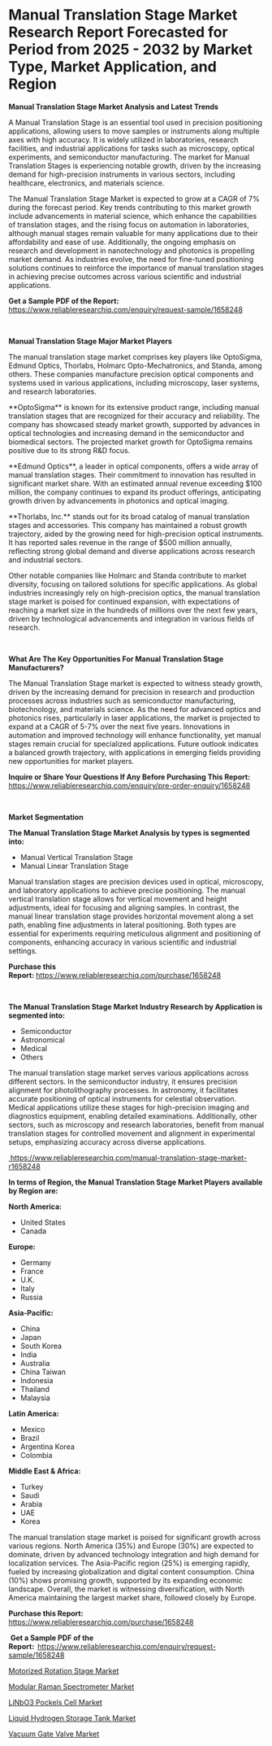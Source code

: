 <p><h1>Manual Translation Stage Market Research Report Forecasted for Period from 2025 -  2032 by Market Type, Market Application, and Region</h1></p><p><strong>Manual Translation Stage Market Analysis and Latest Trends</strong></p>
<p><p>A Manual Translation Stage is an essential tool used in precision positioning applications, allowing users to move samples or instruments along multiple axes with high accuracy. It is widely utilized in laboratories, research facilities, and industrial applications for tasks such as microscopy, optical experiments, and semiconductor manufacturing. The market for Manual Translation Stages is experiencing notable growth, driven by the increasing demand for high-precision instruments in various sectors, including healthcare, electronics, and materials science.</p><p>The Manual Translation Stage Market is expected to grow at a CAGR of 7% during the forecast period. Key trends contributing to this market growth include advancements in material science, which enhance the capabilities of translation stages, and the rising focus on automation in laboratories, although manual stages remain valuable for many applications due to their affordability and ease of use. Additionally, the ongoing emphasis on research and development in nanotechnology and photonics is propelling market demand. As industries evolve, the need for fine-tuned positioning solutions continues to reinforce the importance of manual translation stages in achieving precise outcomes across various scientific and industrial applications.</p></p>
<p><strong>Get a Sample PDF of the Report:&nbsp;</strong> <a href="https://www.reliableresearchiq.com/enquiry/request-sample/1658248?utm_campaign=104&utm_medium=2&utm_source=Github&utm_content=ia&utm_term=17022025&utm_id=manual-translation-stage">https://www.reliableresearchiq.com/enquiry/request-sample/1658248</a></p>
<p>&nbsp;</p>
<p><strong>Manual Translation Stage Major Market Players</strong></p>
<p><p>The manual translation stage market comprises key players like OptoSigma, Edmund Optics, Thorlabs, Holmarc Opto-Mechatronics, and Standa, among others. These companies manufacture precision optical components and systems used in various applications, including microscopy, laser systems, and research laboratories.</p><p>**OptoSigma** is known for its extensive product range, including manual translation stages that are recognized for their accuracy and reliability. The company has showcased steady market growth, supported by advances in optical technologies and increasing demand in the semiconductor and biomedical sectors. The projected market growth for OptoSigma remains positive due to its strong R&D focus.</p><p>**Edmund Optics**, a leader in optical components, offers a wide array of manual translation stages. Their commitment to innovation has resulted in significant market share. With an estimated annual revenue exceeding $100 million, the company continues to expand its product offerings, anticipating growth driven by advancements in photonics and optical imaging.</p><p>**Thorlabs, Inc.** stands out for its broad catalog of manual translation stages and accessories. This company has maintained a robust growth trajectory, aided by the growing need for high-precision optical instruments. It has reported sales revenue in the range of $500 million annually, reflecting strong global demand and diverse applications across research and industrial sectors.</p><p>Other notable companies like Holmarc and Standa contribute to market diversity, focusing on tailored solutions for specific applications. As global industries increasingly rely on high-precision optics, the manual translation stage market is poised for continued expansion, with expectations of reaching a market size in the hundreds of millions over the next few years, driven by technological advancements and integration in various fields of research.</p></p>
<p>&nbsp;</p>
<p><strong>What Are The Key Opportunities For Manual Translation Stage Manufacturers?</strong></p>
<p><p>The Manual Translation Stage market is expected to witness steady growth, driven by the increasing demand for precision in research and production processes across industries such as semiconductor manufacturing, biotechnology, and materials science. As the need for advanced optics and photonics rises, particularly in laser applications, the market is projected to expand at a CAGR of 5-7% over the next five years. Innovations in automation and improved technology will enhance functionality, yet manual stages remain crucial for specialized applications. Future outlook indicates a balanced growth trajectory, with applications in emerging fields providing new opportunities for market players.</p></p>
<p><strong>Inquire or Share Your Questions If Any Before Purchasing This Report:</strong> <a href="https://www.reliableresearchiq.com/enquiry/pre-order-enquiry/1658248?utm_campaign=104&utm_medium=2&utm_source=Github&utm_content=ia&utm_term=17022025&utm_id=manual-translation-stage">https://www.reliableresearchiq.com/enquiry/pre-order-enquiry/1658248</a></p>
<p>&nbsp;</p>
<p><strong>Market Segmentation</strong></p>
<p><strong>The Manual Translation Stage Market Analysis by types is segmented into:</strong></p>
<p><ul><li>Manual Vertical Translation Stage</li><li>Manual Linear Translation Stage</li></ul></p>
<p><p>Manual translation stages are precision devices used in optical, microscopy, and laboratory applications to achieve precise positioning. The manual vertical translation stage allows for vertical movement and height adjustments, ideal for focusing and aligning samples. In contrast, the manual linear translation stage provides horizontal movement along a set path, enabling fine adjustments in lateral positioning. Both types are essential for experiments requiring meticulous alignment and positioning of components, enhancing accuracy in various scientific and industrial settings.</p></p>
<p><strong>Purchase this Report:&nbsp;</strong><a href="https://www.reliableresearchiq.com/purchase/1658248?utm_campaign=104&utm_medium=2&utm_source=Github&utm_content=ia&utm_term=17022025&utm_id=manual-translation-stage">https://www.reliableresearchiq.com/purchase/1658248</a></p>
<p>&nbsp;</p>
<p><strong>The Manual Translation Stage Market Industry Research by Application is segmented into:</strong></p>
<p><ul><li>Semiconductor</li><li>Astronomical</li><li>Medical</li><li>Others</li></ul></p>
<p><p>The manual translation stage market serves various applications across different sectors. In the semiconductor industry, it ensures precision alignment for photolithography processes. In astronomy, it facilitates accurate positioning of optical instruments for celestial observation. Medical applications utilize these stages for high-precision imaging and diagnostics equipment, enabling detailed examinations. Additionally, other sectors, such as microscopy and research laboratories, benefit from manual translation stages for controlled movement and alignment in experimental setups, emphasizing accuracy across diverse applications.</p></p>
<p><a href="https://www.reliableresearchiq.com/manual-translation-stage-market-r1658248?utm_campaign=104&utm_medium=2&utm_source=Github&utm_content=ia&utm_term=17022025&utm_id=manual-translation-stage">&nbsp;https://www.reliableresearchiq.com/manual-translation-stage-market-r1658248</a></p>
<p><strong>In terms of Region, the Manual Translation Stage Market Players available by Region are:</strong></p>
<p>
    <p> <strong> North America: </strong>
        <ul>
            <li>United States</li>
            <li>Canada</li>
        </ul>
        </p> 
    <p> <strong> Europe: </strong>
        <ul>
            <li>Germany</li>
            <li>France</li>
            <li>U.K.</li>
            <li>Italy</li>
            <li>Russia</li>
        </ul>
        </p> 
    <p> <strong> Asia-Pacific: </strong>
        <ul>
            <li>China</li>
            <li>Japan</li>
            <li>South Korea</li>
            <li>India</li>
            <li>Australia</li>
            <li>China Taiwan</li>
            <li>Indonesia</li>
            <li>Thailand</li>
            <li>Malaysia</li>
        </ul>
        </p> 
    <p> <strong> Latin America: </strong>
        <ul>
            <li>Mexico</li>
            <li>Brazil</li>
            <li>Argentina Korea</li>
            <li>Colombia</li>
        </ul>
        </p> 
    <p> <strong> Middle East & Africa: </strong>
        <ul>
            <li>Turkey</li>
            <li>Saudi</li>
            <li>Arabia</li>
            <li>UAE</li>
            <li>Korea</li>
        </ul>
    </p>
    </p>
<p><p>The manual translation stage market is poised for significant growth across various regions. North America (35%) and Europe (30%) are expected to dominate, driven by advanced technology integration and high demand for localization services. The Asia-Pacific region (25%) is emerging rapidly, fueled by increasing globalization and digital content consumption. China (10%) shows promising growth, supported by its expanding economic landscape. Overall, the market is witnessing diversification, with North America maintaining the largest market share, followed closely by Europe.</p></p>
<p><strong>Purchase this Report: </strong><a href="https://www.reliableresearchiq.com/purchase/1658248?utm_campaign=104&utm_medium=2&utm_source=Github&utm_content=ia&utm_term=17022025&utm_id=manual-translation-stage">https://www.reliableresearchiq.com/purchase/1658248</a></p>
<p>&nbsp;<strong>Get a Sample PDF of the Report:&nbsp;&nbsp;</strong><a href="https://www.reliableresearchiq.com/enquiry/request-sample/1658248?utm_campaign=104&utm_medium=2&utm_source=Github&utm_content=ia&utm_term=17022025&utm_id=manual-translation-stage">https://www.reliableresearchiq.com/enquiry/request-sample/1658248</a></p>
<p><strong></strong></p>
<p><p><a href="https://github.com/wyettillesr4/Market-Research-Report-List-1/blob/main/motorized-rotation-stage-market.md?utm_campaign=104&utm_medium=2&utm_source=Github&utm_content=ia&utm_term=17022025&utm_id=manual-translation-stage">Motorized Rotation Stage Market</a></p><p><a href="https://github.com/fraryatena85/Market-Research-Report-List-1/blob/main/modular-raman-spectrometer-market.md?utm_campaign=104&utm_medium=2&utm_source=Github&utm_content=ia&utm_term=17022025&utm_id=manual-translation-stage">Modular Raman Spectrometer Market</a></p><p><a href="https://github.com/alejnaouare/Market-Research-Report-List-1/blob/main/linbo3-pockels-cell-market.md?utm_campaign=104&utm_medium=2&utm_source=Github&utm_content=ia&utm_term=17022025&utm_id=manual-translation-stage">LiNbO3 Pockels Cell Market</a></p><p><a href="https://github.com/sissalgamd/Market-Research-Report-List-1/blob/main/liquid-hydrogen-storage-tank-market.md?utm_campaign=104&utm_medium=2&utm_source=Github&utm_content=ia&utm_term=17022025&utm_id=manual-translation-stage">Liquid Hydrogen Storage Tank Market</a></p><p><a href="https://github.com/jolinolooman/Market-Research-Report-List-1/blob/main/vacuum-gate-valve-market.md?utm_campaign=104&utm_medium=2&utm_source=Github&utm_content=ia&utm_term=17022025&utm_id=manual-translation-stage">Vacuum Gate Valve Market</a></p></p>